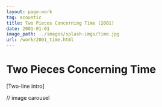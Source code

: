 ```yaml
---
layout: page-work
tag: acoustic
title: Two Pieces Concerning Time (2001)
date: 2001-01-01
image_path: ../images/splash-imgs/time.jpg
url: /work/2001_time.html
---
```

# Two Pieces Concerning Time

[Two-line intro]

// image carousel
